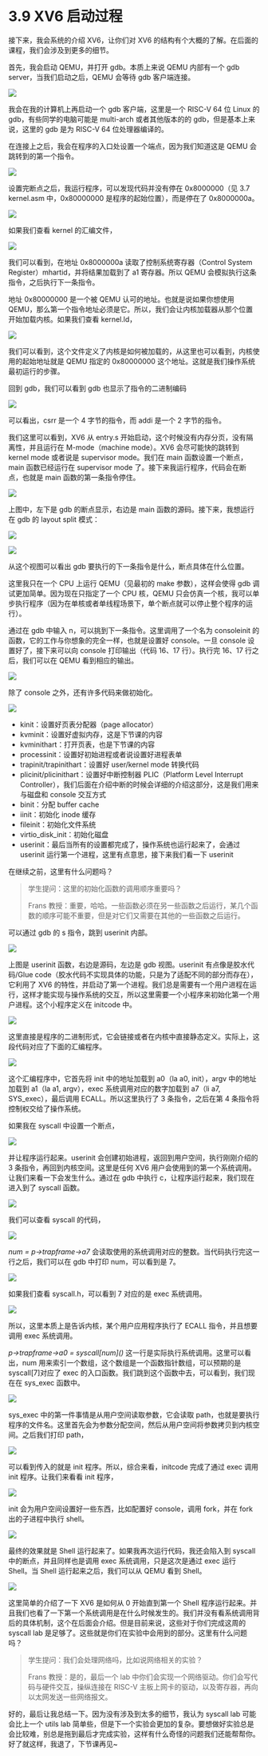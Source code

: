 # 3.9 XV6 启动过程

接下来，我会系统的介绍 XV6，让你们对 XV6 的结构有个大概的了解。在后面的课程，我们会涉及到更多的细节。

首先，我会启动 QEMU，并打开 gdb。本质上来说 QEMU 内部有一个 gdb server，当我们启动之后，QEMU 会等待 gdb 客户端连接。

![](<../assets/image (251).png>)

我会在我的计算机上再启动一个 gdb 客户端，这里是一个 RISC-V 64 位 Linux 的 gdb，有些同学的电脑可能是 multi-arch 或者其他版本的的 gdb，但是基本上来说，这里的 gdb 是为 RISC-V 64 位处理器编译的。

在连接上之后，我会在程序的入口处设置一个端点，因为我们知道这是 QEMU 会跳转到的第一个指令。

![](<../assets/image (366).png>)

设置完断点之后，我运行程序，可以发现代码并没有停在 0x8000000（见 3.7 kernel.asm 中，0x80000000 是程序的起始位置），而是停在了 0x8000000a。

![](<../assets/image (363).png>)

如果我们查看 kernel 的汇编文件，

![](<../assets/image (177).png>)

我们可以看到，在地址 0x8000000a 读取了控制系统寄存器（Control System Register）mhartid，并将结果加载到了 a1 寄存器。所以 QEMU 会模拟执行这条指令，之后执行下一条指令。

地址 0x80000000 是一个被 QEMU 认可的地址。也就是说如果你想使用 QEMU，那么第一个指令地址必须是它。所以，我们会让内核加载器从那个位置开始加载内核。如果我们查看 kernel.ld，

![](<../assets/image (178).png>)

我们可以看到，这个文件定义了内核是如何被加载的，从这里也可以看到，内核使用的起始地址就是 QEMU 指定的 0x80000000 这个地址。这就是我们操作系统最初运行的步骤。

回到 gdb，我们可以看到 gdb 也显示了指令的二进制编码

![](<../assets/image (247).png>)

可以看出，csrr 是一个 4 字节的指令，而 addi 是一个 2 字节的指令。

我们这里可以看到，XV6 从 entry.s 开始启动，这个时候没有内存分页，没有隔离性，并且运行在 M-mode（machine mode）。XV6 会尽可能快的跳转到 kernel mode 或者说是 supervisor mode。我们在 main 函数设置一个断点，main 函数已经运行在 supervisor mode 了。接下来我运行程序，代码会在断点，也就是 main 函数的第一条指令停住。

![](<../assets/image (280).png>)

上图中，左下是 gdb 的断点显示，右边是 main 函数的源码。接下来，我想运行在 gdb 的 layout split 模式：

![](<../assets/image (207).png>)

![](<../assets/image (267).png>)

从这个视图可以看出 gdb 要执行的下一条指令是什么，断点具体在什么位置。

这里我只在一个 CPU 上运行 QEMU（见最初的 make 参数），这样会使得 gdb 调试更加简单。因为现在只指定了一个 CPU 核，QEMU 只会仿真一个核，我可以单步执行程序（因为在单核或者单线程场景下，单个断点就可以停止整个程序的运行）。

通过在 gdb 中输入 n，可以挑到下一条指令。这里调用了一个名为 consoleinit 的函数，它的工作与你想象的完全一样，也就是设置好 console。一旦 console 设置好了，接下来可以向 console 打印输出（代码 16、17 行）。执行完 16、17 行之后，我们可以在 QEMU 看到相应的输出。

![](<../assets/image (175).png>)

除了 console 之外，还有许多代码来做初始化。

![](<../assets/image (360).png>)

- kinit：设置好页表分配器（page allocator）
- kvminit：设置好虚拟内存，这是下节课的内容
- kvminithart：打开页表，也是下节课的内容
- processinit：设置好初始进程或者说设置好进程表单
- trapinit/trapinithart：设置好 user/kernel mode 转换代码
- plicinit/plicinithart：设置好中断控制器 PLIC（Platform Level Interrupt Controller），我们后面在介绍中断的时候会详细的介绍这部分，这是我们用来与磁盘和 console 交互方式
- binit：分配 buffer cache
- iinit：初始化 inode 缓存
- fileinit：初始化文件系统
- virtio_disk_init：初始化磁盘
- userinit：最后当所有的设置都完成了，操作系统也运行起来了，会通过 userinit 运行第一个进程，这里有点意思，接下来我们看一下 userinit

在继续之前，这里有什么问题吗？

> 学生提问：这里的初始化函数的调用顺序重要吗？
>
> Frans 教授：重要，哈哈。一些函数必须在另一些函数之后运行，某几个函数的顺序可能不重要，但是对它们又需要在其他的一些函数之后运行。

可以通过 gdb 的 s 指令，跳到 userinit 内部。

![](<../assets/image (382).png>)

上图是 userinit 函数，右边是源码，左边是 gdb 视图。userinit 有点像是胶水代码/Glue code（胶水代码不实现具体的功能，只是为了适配不同的部分而存在），它利用了 XV6 的特性，并启动了第一个进程。我们总是需要有一个用户进程在运行，这样才能实现与操作系统的交互，所以这里需要一个小程序来初始化第一个用户进程。这个小程序定义在 initcode 中。

![](<../assets/image (314).png>)

这里直接是程序的二进制形式，它会链接或者在内核中直接静态定义。实际上，这段代码对应了下面的汇编程序。

![](<../assets/image (203).png>)

这个汇编程序中，它首先将 init 中的地址加载到 a0（la a0, init），argv 中的地址加载到 a1（la a1, argv），exec 系统调用对应的数字加载到 a7（li a7, SYS_exec），最后调用 ECALL。所以这里执行了 3 条指令，之后在第 4 条指令将控制权交给了操作系统。

如果我在 syscall 中设置一个断点，

![](<../assets/image (341).png>)

并让程序运行起来。userinit 会创建初始进程，返回到用户空间，执行刚刚介绍的 3 条指令，再回到内核空间。这里是任何 XV6 用户会使用到的第一个系统调用。让我们来看一下会发生什么。通过在 gdb 中执行 c，让程序运行起来，我们现在进入到了 syscall 函数。

![](<../assets/image (304).png>)

我们可以查看 syscall 的代码，

![](<../assets/image (271).png>)

_num = p->trapframe->a7_ 会读取使用的系统调用对应的整数。当代码执行完这一行之后，我们可以在 gdb 中打印 num，可以看到是 7。

![](<../assets/image (298).png>)

如果我们查看 syscall.h，可以看到 7 对应的是 exec 系统调用。

![](<../assets/image (380).png>)

所以，这里本质上是告诉内核，某个用户应用程序执行了 ECALL 指令，并且想要调用 exec 系统调用。

_p->trapframe->a0 = syscall\[num]\()_ 这一行是实际执行系统调用。这里可以看出，num 用来索引一个数组，这个数组是一个函数指针数组，可以预期的是 syscall\[7]对应了 exec 的入口函数。我们跳到这个函数中去，可以看到，我们现在在 sys_exec 函数中。

![](<../assets/image (242).png>)

sys_exec 中的第一件事情是从用户空间读取参数，它会读取 path，也就是要执行程序的文件名。这里首先会为参数分配空间，然后从用户空间将参数拷贝到内核空间。之后我们打印 path，

![](<../assets/image (236).png>)

可以看到传入的就是 init 程序。所以，综合来看，initcode 完成了通过 exec 调用 init 程序。让我们来看看 init 程序，

![](<../assets/image (266).png>)

init 会为用户空间设置好一些东西，比如配置好 console，调用 fork，并在 fork 出的子进程中执行 shell。

![](<../assets/image (312).png>)

最终的效果就是 Shell 运行起来了。如果我再次运行代码，我还会陷入到 syscall 中的断点，并且同样也是调用 exec 系统调用，只是这次是通过 exec 运行 Shell。当 Shell 运行起来之后，我们可以从 QEMU 看到 Shell。

![](<../assets/image (278).png>)

这里简单的介绍了一下 XV6 是如何从 0 开始直到第一个 Shell 程序运行起来。并且我们也看了一下第一个系统调用是在什么时候发生的。我们并没有看系统调用背后的具体机制，这个在后面会介绍。但是目前来说，这些对于你们完成这周的 syscall lab 是足够了。这些就是你们在实验中会用到的部分。这里有什么问题吗？

> 学生提问：我们会处理网络吗，比如说网络相关的实验？
>
> Frans 教授：是的，最后一个 lab 中你们会实现一个网络驱动。你们会写代码与硬件交互，操纵连接在 RISC-V 主板上网卡的驱动，以及寄存器，再向以太网发送一些网络报文。

好的，最后让我总结一下。因为没有涉及到太多的细节，我认为 syscall lab 可能会比上一个 utils lab 简单些，但是下一个实验会更加的复杂。要想做好实验总是会比较难，别总是拖到最后才完成实验，这样有什么奇怪的问题我们还能帮帮你。好了就这样，我退了，下节课再见\~
